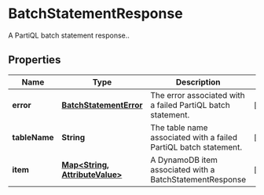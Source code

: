 

# BatchStatementResponse

 A PartiQL batch statement response.. 

## Properties

| Name | Type | Description | Notes |
|------------ | ------------- | ------------- | -------------|
|**error** | [**BatchStatementError**](BatchStatementError.md) |  The error associated with a failed PartiQL batch statement.  |  [optional] |
|**tableName** | **String** |  The table name associated with a failed PartiQL batch statement.  |  [optional] |
|**item** | [**Map&lt;String, AttributeValue&gt;**](AttributeValue.md) |  A DynamoDB item associated with a BatchStatementResponse  |  [optional] |



